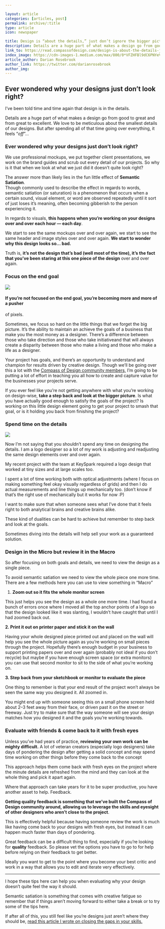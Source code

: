 ```yaml
---

layout: article
categories: [articles, post]
permalink: archive/:title
type: article
icon: newspaper

title: Design is “about the details,” just don’t ignore the bigger picture
description: Details are a huge part of what makes a design go from good to great and from great to excellent. We love to be meticulous about the smallest details of our designs. But after spending all of that time going over everything, it feels “off”… Ever wondered why your designs just don’t look right?
link_to: https://read.compassofdesign.com/design-is-about-the-details-just-dont-fret-over-the-little-things-957b406369d3
index_image: https://cdn-images-1.medium.com/max/800/0*VFZHFBl9dC6PNYeV.png
article_author: Darian Rosebrook
author_link: https://twitter.com/darianrosebrook
author_img:
---
```


## Ever wondered why your designs just don’t look right?

I’ve been told time and time again that design is in the details.

Details are a huge part of what makes a design go from good to great and from
great to excellent. We love to be meticulous about the smallest details of our
designs. But after spending all of that time going over everything, it feels
“*off*”…

### Ever wondered why your designs just don’t look right?

We use professional mockups, we put together client presentations, we work on
the brand guides and scrub out every detail of our projects. So why is it that
when we look at what we just did it doesn’t quite look right?

The answer more than likely lies in the fun little effect of **Semantic
Satiation**.<br> Though commonly used to describe the effect in regards to
words, semantic satiation (or saturation) is a phenomenon that occurs when a
certain sound, visual element, or word are observed repeatedly until it sort of
just loses it’s meaning, often becoming gibberish to the person experiencing it.

In regards to visuals, **this happens when you’re working on your designs over
and over each hour — each day**.

We start to see the same mockups over and over again, we start to see the same
header and image styles over and over again. **We start to wonder why this
design looks so… bad.**

Truth is, **it’s not the design that’s bad (well most of the time), it’s the
fact that you’ve been staring at this one piece of the design** over and over
again.

### Focus on the end goal

![](https://cdn-images-1.medium.com/max/800/0*LIy6wUYMfYdHtCJ2.jpg)

#### If you’re not focused on the end goal, you’re becoming more and more of a pusher
of pixels.

Sometimes, we focus so hard on the little things that we forget the big picture.
It’s the ability to maintain an achieve the goals of a business that make you
the most money as a designer. There’s a difference between those who take
direction and those who take initiativeand that will always create a disparity
between those who make a living and those who make a life as a designer.

Your project has goals, and there’s an opportunity to understand and champion
for results driven by creative design. Though we’ll be going over this a lot
with the [Compass of Design community
members,](https://compassofdesign.com/community/) I’m going to be putting a lot
of effort in teaching you all how to create and capture value for the businesses
your projects serve.

If you ever feel like you’re not getting anywhere with what you’re working on
design-wise, **take a step back and look at the bigger picture**. Is what you
have actually good enough to satisfy the goals of the project? Is working on
this little design element going to get your project to smash that goal, or is
it holding you back from finishing the project?

### Spend time on the details

![](https://cdn-images-1.medium.com/max/800/0*VFZHFBl9dC6PNYeV.png)

Now I’m not saying that you shouldn’t spend any time on designing the details. I
am a logo designer so a lot of my work is adjusting and readjusting the same
design elements over and over again.

My recent project with the team at KeySpark required a logo design that worked
at tiny sizes and at large scales too.

I spent a lot of time working both with optical adjustments (where I focus on
making something feel okay visually regardless of grids) and then I do actual
measurements and line things up mechanically too. (don’t know if that’s the
right use of mechanically but it works for now :P)

I want to make sure that when someone sees what I’ve done that it feels right to
both analytical brains and creative brains alike.

These kind of dualities can be hard to achieve but remember to step back and
look at the goals.

Sometimes diving into the details will help sell your work as a guaranteed
solution.

### Design in the Micro but review it in the Macro

So after focusing on both goals and details, we need to view the design as a
single piece.

To avoid semantic satiation we need to view the whole piece one more time.<br>
There are a few methods here you can use to view something in “Macro”

1.  **Zoom out so it fits the whole monitor screen**

This just helps you see the design as a whole one more time. I had found a bunch
of errors once where I moved all the top anchor points of a logo so that the
design looked like it was slanting, I wouldn’t have caught that until I had
zoomed back out.

**2. Print it out on printer paper and stick it on the wall**

Having your whole designed piece printed out and placed on the wall will help
you see the whole picture again as you’re working on small pieces through the
project. Hopefully there’s enough budget in your business to support printing
papers over and over again (probably not ideal if you don’t recycle) but maybe
if you have enough screen space (or extra monitors) you can use that second
monitor to sit to the side of what you’re working on.

**3. Step back from your sketchbook or monitor to evaluate the piece**

One thing to remember is that your end result of the project won’t always be
seen the same way you designed it. All zoomed in.

You might end up with someone seeing this on a small phone screen held about 2–3
feet away from their face, or driven past it on the street or freeway. Just try
to make sure that the way someone will see your design matches how you designed
it and the goals you’re working towards.

### Evaluate with friends & come back to it with fresh eyes

Unless you’ve had years of practice, **reviewing your own work can be mighty
difficult.** A lot of veteran creators (especially logo designers) take days of
pondering the design after getting a solid concept and may spend time working on
other things before they come back to the concept

This approach helps them come back with fresh eyes on the project where the
minute details are refreshed from the mind and they can look at the whole thing
and pick it apart again.

Where that approach can take years for it to be super productive, you have
another asset to help. Feedback.

**Getting quality feedback is something that we’ve built the Compass of Design
community around, allowing us to leverage the skills and eyesight of other
designers who aren’t close to the project**.

This is effectively helpful because having someone review the work is much like
having come back to your designs with fresh eyes, but instead it can happen much
faster than days of pondering.

Great feedback can be a difficult thing to find, especially if you’re looking
for **quality** feedback. So please vet the options you have to go to for help
before relying on their feedback to get better.

Ideally you want to get to the point where you become your best critic and work
in a way that allows you to edit and iterate very effectively.

*****

I hope these tips here can help you when evaluating why your design doesn’t
quite feel the way it should.

Semantic satiation is something that comes with creative fatigue so remember
that if things aren’t moving forward to either take a break or to try some of
the tips here.

If after all of this, you still feel like you’re designs just aren’t where they
should be, [read this article I wrote on closing the gaps in your
skills.](https://read.compassofdesign.com/please-mind-the-gap-54803d2b3b9c)
